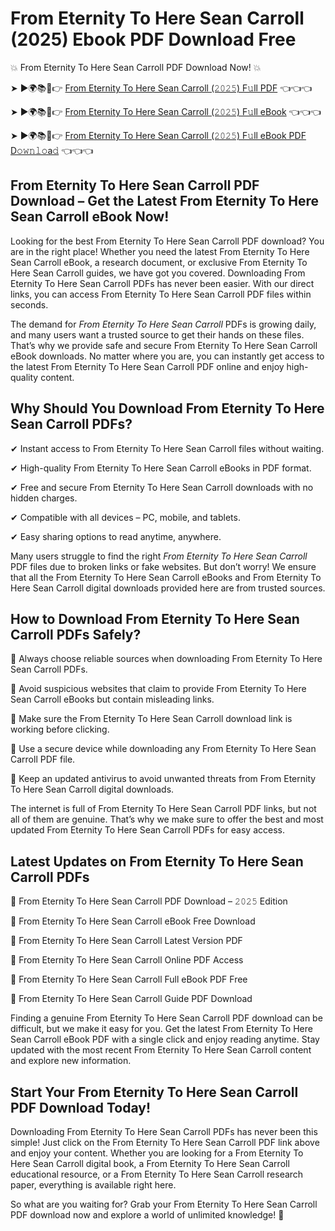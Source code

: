 # From Eternity To Here Sean Carroll (2025) Ebook PDF Download Free

💥 From Eternity To Here Sean Carroll PDF Download Now! 💥

➤ ►🌍📚📱👉 [From Eternity To Here Sean Carroll (𝟸𝟶𝟸𝟻) F𝚞ll PDF](https://getpdf.xyz/from-eternity-to-here-sean-carroll) 👈👈👈


➤ ►🌍📚📱👉 [From Eternity To Here Sean Carroll (𝟸𝟶𝟸𝟻) F𝚞ll eBook](https://getpdf.xyz/from-eternity-to-here-sean-carroll) 👈👈👈


➤ ►🌍📚📱👉 [From Eternity To Here Sean Carroll (𝟸𝟶𝟸𝟻) F𝚞ll eBook PDF D𝚘𝚠𝚗𝚕𝚘a𝚍](https://getpdf.xyz/from-eternity-to-here-sean-carroll) 👈👈👈


## From Eternity To Here Sean Carroll PDF Download – Get the Latest From Eternity To Here Sean Carroll eBook Now!

Looking for the best From Eternity To Here Sean Carroll PDF download? You are in the right place! Whether you need the latest From Eternity To Here Sean Carroll eBook, a research document, or exclusive From Eternity To Here Sean Carroll guides, we have got you covered. Downloading From Eternity To Here Sean Carroll PDFs has never been easier. With our direct links, you can access From Eternity To Here Sean Carroll PDF files within seconds.

The demand for *From Eternity To Here Sean Carroll* PDFs is growing daily, and many users want a trusted source to get their hands on these files. That’s why we provide safe and secure From Eternity To Here Sean Carroll eBook downloads. No matter where you are, you can instantly get access to the latest From Eternity To Here Sean Carroll PDF online and enjoy high-quality content.

## Why Should You Download From Eternity To Here Sean Carroll PDFs?

✔ Instant access to From Eternity To Here Sean Carroll files without waiting.

✔ High-quality From Eternity To Here Sean Carroll eBooks in PDF format.

✔ Free and secure From Eternity To Here Sean Carroll downloads with no hidden charges.

✔ Compatible with all devices – PC, mobile, and tablets.

✔ Easy sharing options to read anytime, anywhere.

Many users struggle to find the right *From Eternity To Here Sean Carroll* PDF files due to broken links or fake websites. But don’t worry! We ensure that all the From Eternity To Here Sean Carroll eBooks and From Eternity To Here Sean Carroll digital downloads provided here are from trusted sources.

## How to Download From Eternity To Here Sean Carroll PDFs Safely?

📌 Always choose reliable sources when downloading From Eternity To Here Sean Carroll PDFs.

📌 Avoid suspicious websites that claim to provide From Eternity To Here Sean Carroll eBooks but contain misleading links.

📌 Make sure the From Eternity To Here Sean Carroll download link is working before clicking.

📌 Use a secure device while downloading any From Eternity To Here Sean Carroll PDF file.

📌 Keep an updated antivirus to avoid unwanted threats from From Eternity To Here Sean Carroll digital downloads.

The internet is full of From Eternity To Here Sean Carroll PDF links, but not all of them are genuine. That’s why we make sure to offer the best and most updated From Eternity To Here Sean Carroll PDFs for easy access.

## Latest Updates on From Eternity To Here Sean Carroll PDFs

🔹 From Eternity To Here Sean Carroll PDF Download – 𝟸𝟶𝟸𝟻 Edition

🔹 From Eternity To Here Sean Carroll eBook Free Download

🔹 From Eternity To Here Sean Carroll Latest Version PDF

🔹 From Eternity To Here Sean Carroll Online PDF Access

🔹 From Eternity To Here Sean Carroll Full eBook PDF Free

🔹 From Eternity To Here Sean Carroll Guide PDF Download

Finding a genuine From Eternity To Here Sean Carroll PDF download can be difficult, but we make it easy for you. Get the latest From Eternity To Here Sean Carroll eBook PDF with a single click and enjoy reading anytime. Stay updated with the most recent From Eternity To Here Sean Carroll content and explore new information.

## Start Your From Eternity To Here Sean Carroll PDF Download Today!

Downloading From Eternity To Here Sean Carroll PDFs has never been this simple! Just click on the From Eternity To Here Sean Carroll PDF link above and enjoy your content. Whether you are looking for a From Eternity To Here Sean Carroll digital book, a From Eternity To Here Sean Carroll educational resource, or a From Eternity To Here Sean Carroll research paper, everything is available right here.

So what are you waiting for? Grab your From Eternity To Here Sean Carroll PDF download now and explore a world of unlimited knowledge! 🚀